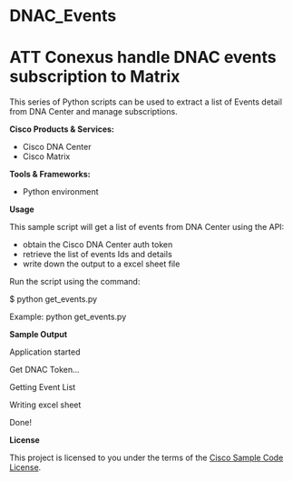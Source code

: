 # DNAC_Events
# ATT Conexus handle DNAC events subscription to Matrix


This series of Python scripts can be used to extract a list of Events detail from DNA Center and manage subscriptions.

**Cisco Products & Services:**

- Cisco DNA Center
- Cisco Matrix

**Tools & Frameworks:**

- Python environment

**Usage**

This sample script will get a list of events from DNA Center using the API:

 - obtain the Cisco DNA Center auth token
 - retrieve the list of events Ids and details
 - write down the output to a excel sheet file
 
Run the script using the command:

$ python get_events.py

Example:
python get_events.py

**Sample Output**

Application started

Get DNAC Token...

Getting Event List

Writing excel sheet

Done!

**License**

This project is licensed to you under the terms of the [Cisco Sample Code License](./LICENSE).

